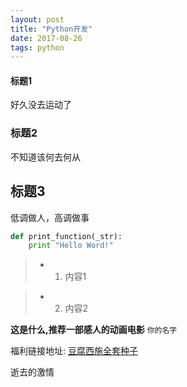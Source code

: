 ```yaml
---
layout: post
title: "Python开发"
date: 2017-08-26
tags: python
---
```



#### 标题1

好久没去运动了

### 标题2

不知道该何去何从

## 标题3

低调做人，高调做事

```python
def print_function(_str):
    print "Hello Word!"
```

>* 1. 内容1

>* 2. 内容2

**这是什么,推荐一部感人的动画电影** `你的名字`

福利链接地址:
[豆腐西施全套种子](http://www.pyfeng.com)

逝去的激情
